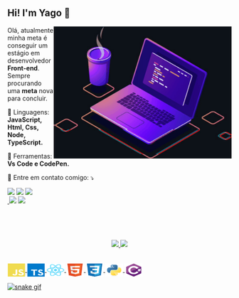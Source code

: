 ##  Hi! I'm Yago 👋

<img src="https://github.com/qpenta/qpenta/blob/main/perfeitooogifpenta.gif" min-width="400px" max-width="400px" width="400px" align="right" alt="Computador qpenta">

<p align="left"> 
  Olá, atualmente minha meta é conseguir um estágio em desenvolvedor <strong>Front-end</strong>.<br>
  Sempre procurando uma <strong>meta</strong
  > nova para concluir.
</p>

<p align="left">
  🦄 Linguagens: <strong>JavaScript, Html, Css, Node, TypeScript.</strong>
</p>

<p align="left">
  💼 Ferramentas: <strong>Vs Code e CodePen.</strong>
</p>

<p align="left">
  💌 Entre em contato comigo: ⤵️
</p>

<p align="left">
  <a href = "mailto:zzyagos2@gmail.com" alt="Gmail">
  <img src="https://img.shields.io/badge/Gmail-D14836?style=for-the-badge&logo=gmail&logoColor=white" /></a>

  <a href="https://www.linkedin.com/in/yago-batista-6189b6238/" alt="Linkedin">
  <img src="https://img.shields.io/badge/LinkedIn-0077B5?style=for-the-badge&logo=linkedin&logoColor=white" /></a>

  <a href="https://wa.me/5592988484342" alt="WhatsApp">
  <img src="https://img.shields.io/badge/WhatsApp-25D366?style=for-the-badge&logo=whatsapp&logoColor=white"/></a>
  
  <br>
  
  <a href="encurtador.com.br/agjNT" alt="Discord">
  <img src="https://img.shields.io/badge/Discord-7289DA?style=for-the-badge&logo=discord&logoColor=white" alt="">
  </a>

  <a href="https://www.instagram.com/qpenta/" alt="Instagram">
  <img src="https://img.shields.io/badge/Instagram-E4405F?style=for-the-badge&logo=instagram&logoColor=white"/></a>

<a href="https://github.com/qpenta" alt="Github">
<img src="https://img.shields.io/badge/GitHub-100000?style=for-the-badge&logo=github&logoColor=white" /></a 

</p>  

<br><br><br>

<div align="center">
  <a href="https://github.com/qpenta">
  <img height="165em" src="https://github-readme-stats.vercel.app/api?username=qpenta&show_icons=true&theme=midnight-purple&include_all_commits=true&count_private=true"/>
  <img height="165em" src="https://github-readme-stats.vercel.app/api/top-langs/?username=qpenta&layout=compact&langs_count=7&theme=midnight-purple"/>
</div>

<br>

<div style="display: inline_block"><br>
  <img align="center" alt="qpenta-Js" height="30" width="40" src="https://raw.githubusercontent.com/devicons/devicon/master/icons/javascript/javascript-plain.svg">
  <img align="center" alt="qpenta-Ts" height="30" width="40" src="https://raw.githubusercontent.com/devicons/devicon/master/icons/typescript/typescript-plain.svg">
  <img align="center" alt="qpenta-React" height="30" width="40" src="https://raw.githubusercontent.com/devicons/devicon/master/icons/react/react-original.svg">
  <img align="center" alt="qpenta-HTML" height="30" width="40" src="https://raw.githubusercontent.com/devicons/devicon/master/icons/html5/html5-original.svg">
  <img align="center" alt="qpenta-CSS" height="30" width="40" src="https://raw.githubusercontent.com/devicons/devicon/master/icons/css3/css3-original.svg">
  <img align="center" alt="qpenta-Python" height="30" width="40" src="https://raw.githubusercontent.com/devicons/devicon/master/icons/python/python-original.svg">
  <img align="center" alt="qpenta-Csharp" height="30" width="40" src="https://raw.githubusercontent.com/devicons/devicon/master/icons/csharp/csharp-original.svg">
  
</div>

![snake gif](https://github.com/qpenta/qpenta/blob/output/github-contribution-grid-snake.svg)
  
